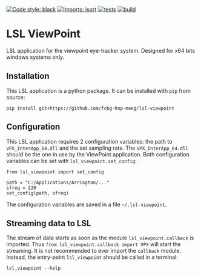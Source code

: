 [![Code style: black](https://img.shields.io/badge/code%20style-black-000000.svg)](https://github.com/psf/black)
[![Imports: isort](https://img.shields.io/badge/%20imports-isort-%231674b1?style=flat&labelColor=ef8336)](https://pycqa.github.io/isort/)
[![tests](https://github.com/fcbg-hnp-meeg/lsl-viewpoint/actions/workflows/pytest.yml/badge.svg?branch=main)](https://github.com/fcbg-hnp-meeg/lsl-viewpoint/actions/workflows/pytest.yml)
[![build](https://github.com/fcbg-hnp-meeg/lsl-viewpoint/actions/workflows/build.yml/badge.svg?branch=main)](https://github.com/fcbg-hnp-meeg/lsl-viewpoint/actions/workflows/build.yml)

# LSL ViewPoint

LSL application for the viewpoint eye-tracker system.
Designed for x64 bits windows systems only.

## Installation

This LSL application is a python package. It can be installed with `pip` from source:

```
pip install git+https://github.com/fcbg-hnp-meeg/lsl-viewpoint
```

## Configuration

This LSL application requires 2 configuration variables: the path to
`VPX_InterApp_64.dll` and the set sampling rate. The `VPX_InterApp_64.dll` should be the
one in use by the ViewPoint application. Both configuration variables can be set with
`lsl_viewpoint.set_config`:

```
from lsl_viewpoint import set_config

path = "C:/Applications/Arrington/..."
sfreq = 220
set_config(path, sfreq)
```

The configuration variables are saved in a file `~/.lsl-viewpoint`.

## Streaming data to LSL

The stream of data starts as soon as the module `lsl_viewpoint.callback` is imported.
Thus `from lsl_viewpoint.callback import VPX` will start the streaming. It is not
recommended to ever import the `callback` module. Instead, the entry-point
`lsl_viewpoint` should be called in a terminal:

```
lsl_viewpoint --help
```
